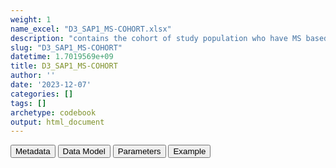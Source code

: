 ```yaml
---
weight: 1
name_excel: "D3_SAP1_MS-COHORT.xlsx"
description: "contains the cohort of study population who have MS based on the algorithm chosen at the end of SAP1"
slug: "D3_SAP1_MS-COHORT"
datetime: 1.7019569e+09
title: D3_SAP1_MS-COHORT
author: ''
date: '2023-12-07'
categories: []
tags: []
archetype: codebook
output: html_document
---
```


<script src="/rmarkdown-libs/core-js/shim.min.js"></script>
<script src="/rmarkdown-libs/react/react.min.js"></script>
<script src="/rmarkdown-libs/react/react-dom.min.js"></script>
<script src="/rmarkdown-libs/reactwidget/react-tools.js"></script>
<script src="/rmarkdown-libs/htmlwidgets/htmlwidgets.js"></script>
<link href="/rmarkdown-libs/reactable/reactable.css" rel="stylesheet" />
<script src="/rmarkdown-libs/reactable-binding/reactable.js"></script>
<div class="tab">
<button class="tablinks" onclick="openCity(event, &#39;Metadata&#39;)" id="defaultOpen">Metadata</button>
<button class="tablinks" onclick="openCity(event, &#39;Data Model&#39;)">Data Model</button>
<button class="tablinks" onclick="openCity(event, &#39;Parameters&#39;)">Parameters</button>
<button class="tablinks" onclick="openCity(event, &#39;Example&#39;)">Example</button>
</div>
<div id="Metadata" class="tabcontent">
<div id="htmlwidget-1" class="reactable html-widget " style="width:auto;height:600px;"></div>
<script type="application/json" data-for="htmlwidget-1">{"x":{"tag":{"name":"Reactable","attribs":{"data":{"medatata_name":["name of the D3","content of the D3","Unit of observation","Dataset where the list of UoOs is fully listed and with 1 record per UoO","How many observations per UoO","NxUoO","Variables capturing the UoO","Primary key","Parameters",null,null,null,null,null,null,null,null,null,null,null],"metadata_content":["D3_SAP1_MS-COHORT","contains the cohort of study population who have MS based on the algorithm chosen at the end of SAP1","a person in the SAP1 study population","D3_study_population_SAP1","maximum one, only if they have MS according to the chosen algorithm",">= 0 AND <= 1","person_id","person_id",null,null,null,null,null,null,null,null,null,null,null,null]},"columns":[{"id":"medatata_name","name":"medatata_name","type":"character"},{"id":"metadata_content","name":"metadata_content","type":"character"}],"sortable":false,"searchable":true,"pagination":false,"highlight":true,"bordered":true,"striped":true,"style":{"maxWidth":1800},"height":"600px","dataKey":"cee3c9a331e30d2304b3636eb7619400"},"children":[]},"class":"reactR_markup"},"evals":[],"jsHooks":[]}</script>
</div>
<div id="Data Model" class="tabcontent">
<div id="htmlwidget-2" class="reactable html-widget " style="width:auto;height:600px;"></div>
<script type="application/json" data-for="htmlwidget-2">{"x":{"tag":{"name":"Reactable","attribs":{"data":{"Variable":["person_id  ","date_MS","entry_spell_category","birth_date","cohort_entry_date","cohort_exit_date",null,null,null,null,null,null,null,null,null,null,null,null,null,null],"Description":["unique person identifier  ","when they are diagnosed with MS according to the chosen algorithm D3_algorithms_MS/date where algorithm == MS_chosen","date when the person starts to be observed in the data source",null,"Date when the person enters the study","Date when the person exits the study",null,null,null,null,null,null,null,null,null,null,null,null,null,null],"Format":["character  ",null,"date",null,"date","date",null,null,null,null,null,null,null,null,null,null,null,null,null,null],"Vocabulary":["from cdm persons  ",null,null,null,null,null,null,null,null,null,null,null,null,null,null,null,null,null,null,null],"Parameters":[null,null,null,null,null,null,null,null,null,null,null,null,null,null,null,null,null,null,null,null],"Notes and examples":[null,null,null,null,null,null,null,null,null,null,null,null,null,null,null,null,null,null,null,null],"Retrieved":["yes","yes","yes","yes","yes","yes",null,null,null,null,null,null,null,null,null,null,null,null,null,null],"Created":[null,null,null,null,null,null,null,null,null,null,null,null,null,null,null,null,null,null,null,null],"Algorithm_id":[null,null,null,null,null,null,null,null,null,null,null,null,null,null,null,null,null,null,null,null],"Rule":[null,null,null,null,null,null,null,null,null,null,null,null,null,null,null,null,null,null,null,null]},"columns":[{"id":"Variable","name":"Variable","type":"character"},{"id":"Description","name":"Description","type":"character"},{"id":"Format","name":"Format","type":"character"},{"id":"Vocabulary","name":"Vocabulary","type":"character"},{"id":"Parameters","name":"Parameters","type":"logical"},{"id":"Notes and examples","name":"Notes and examples","type":"logical"},{"id":"Retrieved","name":"Retrieved","type":"character"},{"id":"Created","name":"Created","type":"logical"},{"id":"Algorithm_id","name":"Algorithm_id","type":"logical"},{"id":"Rule","name":"Rule","type":"logical"}],"sortable":false,"searchable":true,"pagination":false,"highlight":true,"bordered":true,"striped":true,"style":{"maxWidth":1800},"height":"600px","dataKey":"20d269176ef962ef61dcd0541f6ab909"},"children":[]},"class":"reactR_markup"},"evals":[],"jsHooks":[]}</script>
</div>
<div id="Parameters" class="tabcontent">
<div id="htmlwidget-3" class="reactable html-widget " style="width:auto;height:600px;"></div>
<script type="application/json" data-for="htmlwidget-3">{"x":{"tag":{"name":"Reactable","attribs":{"data":{"Parameter":["MS_chosen",null,null,null,null,null,null,null,null,null,null,null,null,null,null,null,null,null,null,null],"Value":["depends on the choice of the chosen algorithm: can be MS_1, …, MS_5",null,null,null,null,null,null,null,null,null,null,null,null,null,null,null,null,null,null,null]},"columns":[{"id":"Parameter","name":"Parameter","type":"character"},{"id":"Value","name":"Value","type":"character"}],"sortable":false,"searchable":true,"pagination":false,"highlight":true,"bordered":true,"striped":true,"style":{"maxWidth":1800},"height":"600px","dataKey":"ce0b59d831ae6e8e742b7432cc3387af"},"children":[]},"class":"reactR_markup"},"evals":[],"jsHooks":[]}</script>
</div>
<div id="Example" class="tabcontent">
<div id="htmlwidget-4" class="reactable html-widget " style="width:auto;height:600px;"></div>
<script type="application/json" data-for="htmlwidget-4">{"x":{"tag":{"name":"Reactable","attribs":{"data":{"person_id  ":["P00071",null,null,null,null,null,null,null,null,null,null,null,null,null,null,null,null,null,null,null],"date_MS":[20120514,"NA","NA","NA","NA","NA","NA","NA","NA","NA","NA","NA","NA","NA","NA","NA","NA","NA","NA","NA"],"entry_spell_category":[20091123,"NA","NA","NA","NA","NA","NA","NA","NA","NA","NA","NA","NA","NA","NA","NA","NA","NA","NA","NA"],"birth_date":[19821203,"NA","NA","NA","NA","NA","NA","NA","NA","NA","NA","NA","NA","NA","NA","NA","NA","NA","NA","NA"],"cohort_entry_date":[20091123,"NA","NA","NA","NA","NA","NA","NA","NA","NA","NA","NA","NA","NA","NA","NA","NA","NA","NA","NA"],"cohort_exit_date":[20191231,"NA","NA","NA","NA","NA","NA","NA","NA","NA","NA","NA","NA","NA","NA","NA","NA","NA","NA","NA"]},"columns":[{"id":"person_id  ","name":"person_id  ","type":"character"},{"id":"date_MS","name":"date_MS","type":"numeric"},{"id":"entry_spell_category","name":"entry_spell_category","type":"numeric"},{"id":"birth_date","name":"birth_date","type":"numeric"},{"id":"cohort_entry_date","name":"cohort_entry_date","type":"numeric"},{"id":"cohort_exit_date","name":"cohort_exit_date","type":"numeric"}],"sortable":false,"searchable":true,"pagination":false,"highlight":true,"bordered":true,"striped":true,"style":{"maxWidth":1800},"height":"600px","dataKey":"ea1a5b4ad17dd1b7de460c35eef871f6"},"children":[]},"class":"reactR_markup"},"evals":[],"jsHooks":[]}</script>
</div>
